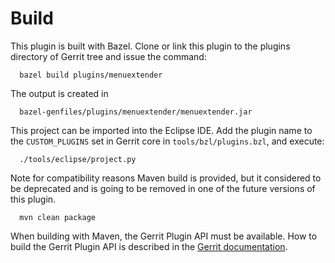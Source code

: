 Build
=====

This plugin is built with Bazel.
Clone or link this plugin to the plugins directory of Gerrit tree
and issue the command:

```
  bazel build plugins/menuextender
```

The output is created in

```
  bazel-genfiles/plugins/menuextender/menuextender.jar
```

This project can be imported into the Eclipse IDE.
Add the plugin name to the `CUSTOM_PLUGINS` set in
Gerrit core in `tools/bzl/plugins.bzl`, and execute:

```
  ./tools/eclipse/project.py
```

Note for compatibility reasons Maven build is provided, but it considered to
be deprecated and is going to be removed in one of the future versions of this
plugin.

```
  mvn clean package
```

When building with Maven, the Gerrit Plugin API must be available.
How to build the Gerrit Plugin API is described in the [Gerrit
documentation](../../../Documentation/dev-buck.html#_extension_and_plugin_api_jar_files).
